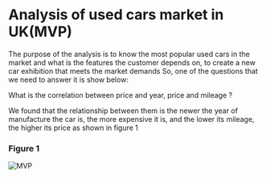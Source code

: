 # Analysis of used cars market in UK(MVP)
The purpose of the analysis is to know the most popular used cars in the market and what is the features the customer depends on, to create a new car exhibition that meets the market demands
So, one of the questions that we need to answer it is show below:

What is the correlation between price and year, price and mileage ?

We found that the relationship between them is the newer the year of manufacture the car is, the more expensive it is, and the lower its mileage, the higher its price as shown in figure 1
### Figure 1

![MVP](https://user-images.githubusercontent.com/93071403/142191464-213d5770-718c-4a50-99f8-86d278d5f539.png)
